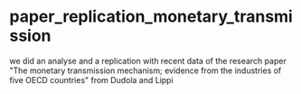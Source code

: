 # paper_replication_monetary_transmission
we did an analyse and a replication with recent data of the research paper "The monetary transmission mechanism; evidence from the industries of five OECD countries" from Dudola and Lippi
